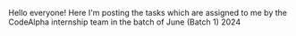 Hello everyone! Here I'm posting the tasks which are assigned to me by the CodeAlpha internship team in the batch of June (Batch 1) 2024

